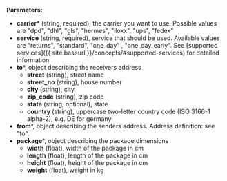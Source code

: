 __Parameters:__

- __carrier__* (string, required), the carrier you want to use. Possible values are "dpd", "dhl", "gls", "hermes", "iloxx", "ups", "fedex"
- __service__ (string, required), service that should be used. Available values are "returns", "standard", "one_day" , "one_day_early". See [supported services]({{ site.baseurl }}/concepts/#supported-services) for detailed information
- __to__*, object describing the receivers address
  - __street__ (string), street name
  - __street_no__ (string), house number
  - __city__ (string), city
  - __zip_code__ (string), zip code
  - __state__ (string, optional), state
  - __country__ (string), uppercase two-letter country code (ISO 3166-1 alpha-2), e.g. DE for germany
- __from__*, object describing the senders address. Address definition: see "to".
- __package__*, object describing the package dimensions
  - __width__ (float), width of the package in cm
  - __length__ (float), length of the package in cm
  - __height__ (float), height of the package in cm
  - __weight__ (float), weight in kg
